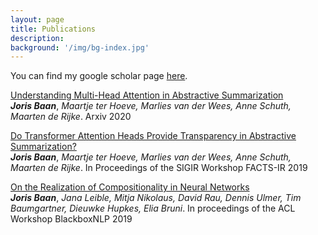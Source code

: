 ```yaml
---
layout: page
title: Publications
description:
background: '/img/bg-index.jpg'
---
```

You can find my google scholar page [here](https://scholar.google.com/citations?user=wYjlvvwAAAAJ&hl=nl&oi=ao).


[Understanding Multi-Head Attention in Abstractive Summarization](https://arxiv.org/pdf/1911.03898.pdf)  
***Joris Baan***, *Maartje ter Hoeve, Marlies van der Wees, Anne Schuth, Maarten de Rijke*. Arxiv 2020

[Do Transformer Attention Heads Provide Transparency in Abstractive Summarization?](https://arxiv.org/pdf/1907.00570.pdf)  
***Joris Baan***, *Maartje ter Hoeve, Marlies van der Wees, Anne Schuth, Maarten de Rijke*. In Proceedings of the SIGIR Workshop FACTS-IR 2019

[On the Realization of Compositionality in Neural Networks](https://arxiv.org/pdf/1906.01634.pdf)  
***Joris Baan***, *Jana Leible, Mitja Nikolaus, David Rau, Dennis Ulmer, Tim Baumgartner, Dieuwke Hupkes, Elia Bruni*. In proceedings of the ACL Workshop BlackboxNLP 2019

